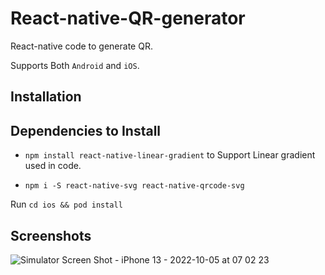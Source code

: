 # React-native-QR-generator

React-native code to generate QR.

Supports Both `Android` and `iOS`.

## Installation

## Dependencies to Install

* `npm install react-native-linear-gradient` to Support Linear gradient used in code.

* `npm i -S react-native-svg react-native-qrcode-svg` 


Run `cd ios && pod install`

## Screenshots

![Simulator Screen Shot - iPhone 13 - 2022-10-05 at 07 02 23](https://user-images.githubusercontent.com/46760095/193960400-101f43dd-b095-449d-b4ed-93bb7b649b1b.png)

